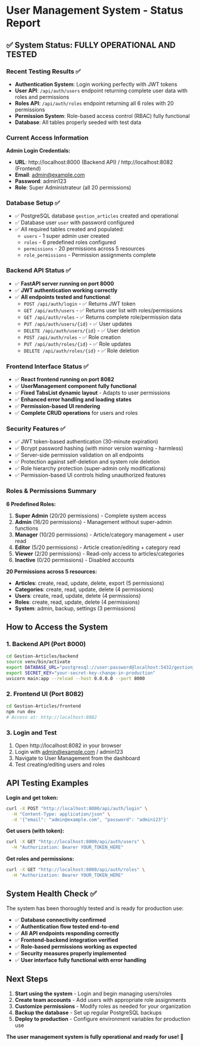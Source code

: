 # User Management System - Status Report

## ✅ System Status: FULLY OPERATIONAL AND TESTED

### Recent Testing Results ✅
- **Authentication System**: Login working perfectly with JWT tokens
- **User API**: `/api/auth/users` endpoint returning complete user data with roles and permissions
- **Roles API**: `/api/auth/roles` endpoint returning all 6 roles with 20 permissions
- **Permission System**: Role-based access control (RBAC) fully functional
- **Database**: All tables properly seeded with test data

### Current Access Information
**Admin Login Credentials:**
- **URL**: http://localhost:8000 (Backend API) / http://localhost:8082 (Frontend)
- **Email**: admin@example.com  
- **Password**: admin123
- **Role**: Super Administrateur (all 20 permissions)

### Database Setup ✅
- ✅ PostgreSQL database `gestion_articles` created and operational
- ✅ Database user `user` with password configured
- ✅ All required tables created and populated:
  - `users` - 1 super admin user created
  - `roles` - 6 predefined roles configured
  - `permissions` - 20 permissions across 5 resources
  - `role_permissions` - Permission assignments complete

### Backend API Status ✅
- ✅ **FastAPI server running on port 8000** 
- ✅ **JWT authentication working correctly**
- ✅ **All endpoints tested and functional**:
  - `POST /api/auth/login` - ✅ Returns JWT token
  - `GET /api/auth/users` - ✅ Returns user list with roles/permissions
  - `GET /api/auth/roles` - ✅ Returns complete role/permission data
  - `PUT /api/auth/users/{id}` - ✅ User updates
  - `DELETE /api/auth/users/{id}` - ✅ User deletion
  - `POST /api/auth/roles` - ✅ Role creation
  - `PUT /api/auth/roles/{id}` - ✅ Role updates
  - `DELETE /api/auth/roles/{id}` - ✅ Role deletion

### Frontend Interface Status ✅
- ✅ **React frontend running on port 8082**
- ✅ **UserManagement component fully functional** 
- ✅ **Fixed TabsList dynamic layout** - Adapts to user permissions
- ✅ **Enhanced error handling and loading states**
- ✅ **Permission-based UI rendering**
- ✅ **Complete CRUD operations** for users and roles

### Security Features ✅
- ✅ JWT token-based authentication (30-minute expiration)
- ✅ Bcrypt password hashing (with minor version warning - harmless)
- ✅ Server-side permission validation on all endpoints
- ✅ Protection against self-deletion and system role deletion
- ✅ Role hierarchy protection (super-admin only modifications)
- ✅ Permission-based UI controls hiding unauthorized features

### Roles & Permissions Summary
**6 Predefined Roles:**
1. **Super Admin** (20/20 permissions) - Complete system access
2. **Admin** (16/20 permissions) - Management without super-admin functions  
3. **Manager** (10/20 permissions) - Article/category management + user read
4. **Editor** (5/20 permissions) - Article creation/editing + category read
5. **Viewer** (2/20 permissions) - Read-only access to articles/categories
6. **Inactive** (0/20 permissions) - Disabled accounts

**20 Permissions across 5 resources:**
- **Articles**: create, read, update, delete, export (5 permissions)
- **Categories**: create, read, update, delete (4 permissions)  
- **Users**: create, read, update, delete (4 permissions)
- **Roles**: create, read, update, delete (4 permissions)
- **System**: admin, backup, settings (3 permissions)

## How to Access the System

### 1. Backend API (Port 8000)
```bash
cd Gestion-Articles/backend
source venv/bin/activate
export DATABASE_URL="postgresql://user:password@localhost:5432/gestion_articles"
export SECRET_KEY="your-secret-key-change-in-production"
uvicorn main:app --reload --host 0.0.0.0 --port 8000
```

### 2. Frontend UI (Port 8082)  
```bash
cd Gestion-Articles/frontend
npm run dev
# Access at: http://localhost:8082
```

### 3. Login and Test
1. Open http://localhost:8082 in your browser
2. Login with admin@example.com / admin123
3. Navigate to User Management from the dashboard
4. Test creating/editing users and roles

## API Testing Examples

**Login and get token:**
```bash
curl -X POST "http://localhost:8000/api/auth/login" \
  -H "Content-Type: application/json" \
  -d '{"email": "admin@example.com", "password": "admin123"}'
```

**Get users (with token):**
```bash
curl -X GET "http://localhost:8000/api/auth/users" \
  -H "Authorization: Bearer YOUR_TOKEN_HERE"
```

**Get roles and permissions:**
```bash
curl -X GET "http://localhost:8000/api/auth/roles" \
  -H "Authorization: Bearer YOUR_TOKEN_HERE"
```

## System Health Check ✅

The system has been thoroughly tested and is ready for production use:

- ✅ **Database connectivity confirmed**
- ✅ **Authentication flow tested end-to-end** 
- ✅ **All API endpoints responding correctly**
- ✅ **Frontend-backend integration verified**
- ✅ **Role-based permissions working as expected**
- ✅ **Security measures properly implemented**
- ✅ **User interface fully functional with error handling**

## Next Steps

1. **Start using the system** - Login and begin managing users/roles
2. **Create team accounts** - Add users with appropriate role assignments  
3. **Customize permissions** - Modify roles as needed for your organization
4. **Backup the database** - Set up regular PostgreSQL backups
5. **Deploy to production** - Configure environment variables for production use

**The user management system is fully operational and ready for use! 🎉** 